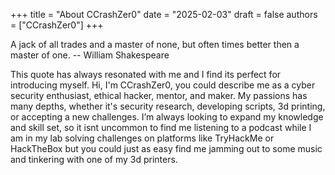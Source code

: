 +++
title = "About CCrashZer0"
date = "2025-02-03"
draft = false
authors = ["CCrashZer0"]
+++


<!--{{< figure src="/images/avatar.png" width="400">}} <!--This works... DO NOT CHANGE!-->

A jack of all trades and a master of none, but often times better then a master of one. -- William Shakespeare

This quote has always resonated with me and I find its perfect for introducing myself.
Hi, I'm CCrashZer0, you could describe me as a cyber security enthusiast, ethical hacker, mentor, and maker. My passions has many depths, whether it's security research, developing scripts, 3d printing, or accepting a new challenges.  I’m always looking to expand my knowledge and skill set, so it isnt uncommon to find me listening to a podcast while I am in my lab solving challenges on platforms like TryHackMe or HackTheBox but you could just as easy find me jamming out to some music and tinkering with one of my 3d printers.
